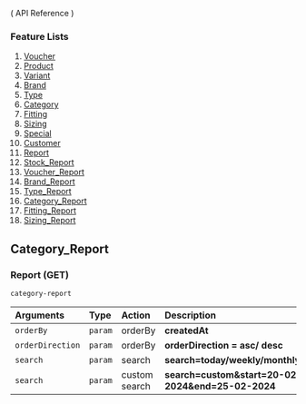 ( API Reference )

### Feature Lists

1. [Voucher](VOUCHER.md)
1. [Product](PRODUCT.md)
1. [Variant](PRODUCT_VARIANT.md)
1. [Brand](PRODUCT_BRAND.md)
1. [Type](PRODUCT_TYPE.md)
1. [Category](PRODUCT_CATEGORY.md)
1. [Fitting](PRODUCT_FITTING.md)
1. [Sizing](PRODUCT_SIZING.md)
1. [Special](SPECIAL.md)
1. [Customer](CUSTOMER.md)
1. [Report](REPORT.md)
1. [Stock_Report](STOCK_REPORT.md)
1. [Voucher_Report](VOUCHER_REPORT.md)
1. [Brand_Report](BRAND_REPORT.md)
1. [Type_Report](TYPE_REPORT.md)
1. [Category_Report](CATEGORY_REPORT.md)
1. [Fitting_Report](FITTING_REPORT.md)
1. [Sizing_Report](SIZING_REPORT.md)

## Category_Report

### Report (GET)

```
category-report
```
| Arguments        | Type    | Action  | Description                    |
| :--------------- | :------ | :------ | :----------------------------- |
| `orderBy`        | `param` | orderBy | **createdAt**                  |
| `orderDirection` | `param` | orderBy | **orderDirection = asc/ desc** |
| `search`         | `param` | search  | **search=today/weekly/monthly/yearly** |
| `search`         | `param` | custom search | **search=custom&start=20-02-2024&end=25-02-2024**  |